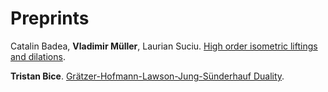 # Preprints

Catalin Badea, **Vladimir Müller**, Laurian Suciu. [High order isometric liftings and dilations](https://arxiv.org/abs/2003.12741).

**Tristan Bice**. [Grätzer-Hofmann-Lawson-Jung-Sünderhauf Duality](https://arxiv.org/abs/2002.09873).

